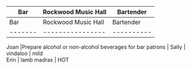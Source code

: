 Bar     | Rockwood Music Hall| Bartender |
------- | ---------------- | ---------- |
Bar     | Rockwood Music Hall| Bartender |
------- | ---------------- | ---------- |


Joan   |Prepare alcohol or non-alcohol beverages for bar patrons |
Sally  | vindaloo        | mild       
Erin   | lamb madras | HOT 

